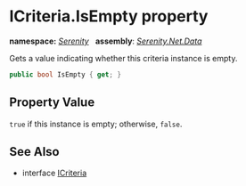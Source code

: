 # ICriteria.IsEmpty property
**namespace:** *[Serenity](../../README.md#serenity-namespace)*   **assembly**: *[Serenity.Net.Data](../../README.md)*

Gets a value indicating whether this criteria instance is empty.

```csharp
public bool IsEmpty { get; }
```

## Property Value

`true` if this instance is empty; otherwise, `false`.

## See Also

* interface [ICriteria](../ICriteria.md)